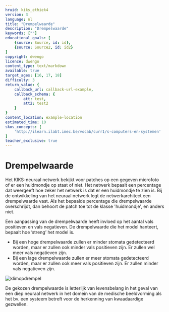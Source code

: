 ```yaml
---
hruid: kiks_ethiek4
version: 3
language: nl
title: "Drempelwaarde"
description: "Drempelwaarde"
keywords: [""]
educational_goals: [
    {source: Source, id: id}, 
    {source: Source2, id: id2}
]
copyright: dwengo
licence: dwengo
content_type: text/markdown
available: true
target_ages: [16, 17, 18]
difficulty: 3
return_value: {
    callback_url: callback-url-example,
    callback_schema: {
        att: test,
        att2: test2
    }
}
content_location: example-location
estimated_time: 10
skos_concepts: [
    'http://ilearn.ilabt.imec.be/vocab/curr1/s-computers-en-systemen'
]
teacher_exclusive: true
---
```


# Drempelwaarde

Het KIKS-neuraal netwerk bekijkt voor patches op een gegeven microfoto of er een huidmondje op staat of niet. Het netwerk bepaalt een percentage dat weergeeft hoe zeker het netwerk is dat er een huidmondje te zien is. Bij de ontwikkeling van het neuraal netwerk legt de netwerkarchitect een drempelwaarde vast. Als het bepaalde percentage die drempelwaarde overschrijdt, dan behoort de patch toe tot de klasse 'huidmondje', en anders niet.

Een aanpassing van de drempelwaarde heeft invloed op het aantal vals positieven en vals negatieven. De drempelwaarde die het model hanteert, bepaalt hoe ’streng’ het
model is. 
- Bij een hoge drempelwaarde zullen er minder stomata gedetecteerd worden, maar er zullen ook minder vals positieven zijn. Er zullen wel meer vals negatieven
zijn. 
- Bij een lage drempelwaarde zullen er meer stomata gedetecteerd worden, maar er zullen ook meer vals positieven zijn. Er zullen minder vals negatieven zijn. 
  
![klimopdrempel](https://user-images.githubusercontent.com/48352335/219100751-29a97452-4495-49ea-8157-3c4dcfcc9aa9.png)

De gekozen drempelwaarde is letterlijk van levensbelang in het geval van een diep neuraal netwerk in het domein van de medische beeldvorming als het bv. een systeem betreft voor de herkenning van kwaadaardige gezwellen. 
